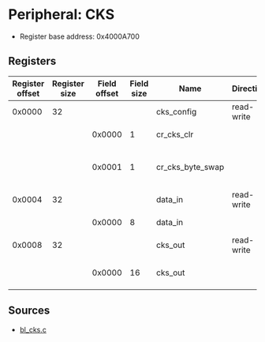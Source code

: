 # Peripheral: CKS

- Register base address: 0x4000A700

## Registers

| Register offset | Register size | Field offset | Field size | Name             | Direction  | Description                                      |
| --------------- | ------------- | ------------ | ---------- | ---------------- | ---------- | -----------                                      |
| 0x0000          | 32            |              |            | cks_config       | read-write | CKS control                                      |
|                 |               | 0x0000       | 1          | cr_cks_clr       |            | Write `1` to clear state                         |
|                 |               | 0x0001       | 1          | cr_cks_byte_swap |            | Endianness (`0`: little endian, `1`: big endian) |
| 0x0004          | 32            |              |            | data_in          | read-write |                                                  |
|                 |               | 0x0000       | 8          | data_in          |            | Single byte input                                |
| 0x0008          | 32            |              |            | cks_out          | read-write |                                                  |
|                 |               | 0x0000       | 16         | cks_out          |            | 16-bit output checksum                           |

## Sources

* [bl_cks.c](https://github.com/bouffalolab/bl_iot_sdk/blob/3bc544d9f3243d411cad249a49769980b9ac6b76/components/hal_drv/bl602_hal/bl_cks.c)
